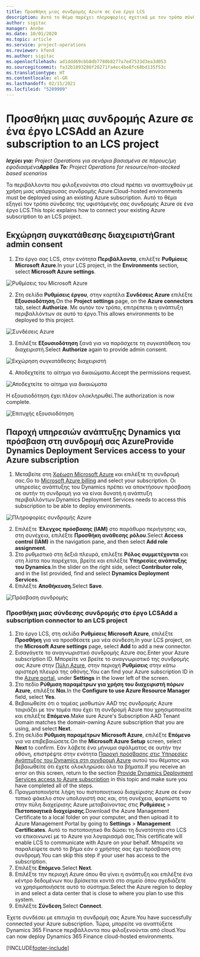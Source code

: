 ```yaml
---
title: Προσθήκη μιας συνδρομής Azure σε ένα έργο LCS
description: Αυτό το θέμα παρέχει πληροφορίες σχετικά με τον τρόπο σύνδεσης της συνδρομής σας Azure σε ένα έργο LCS.
author: sigitac
manager: Annbe
ms.date: 10/01/2020
ms.topic: article
ms.service: project-operations
ms.reviewer: kfend
ms.author: sigitac
ms.openlocfilehash: ad1ddd69cbb8db7780b8277a7ed7533d3ea3d053
ms.sourcegitcommit: fa32b1893286f20271fa4ec4be8fc68bd135f53c
ms.translationtype: HT
ms.contentlocale: el-GR
ms.lasthandoff: 02/15/2021
ms.locfileid: "5289909"
---
```

# <a name="add-an-azure-subscription-to-an-lcs-project"></a><span data-ttu-id="ad76f-103">Προσθήκη μιας συνδρομής Azure σε ένα έργο LCS</span><span class="sxs-lookup"><span data-stu-id="ad76f-103">Add an Azure subscription to an LCS project</span></span>

<span data-ttu-id="ad76f-104">_**Ισχύει για:** Project Operations για σενάρια βασισμένα σε πόρους/μη εφοδιασμένα_</span><span class="sxs-lookup"><span data-stu-id="ad76f-104">_**Applies To:** Project Operations for resource/non-stocked based scenarios_</span></span>

<span data-ttu-id="ad76f-105">Τα περιβάλλοντα που φιλοξενούνται στο cloud πρέπει να αναπτυχθούν με χρήση μιας υπάρχουσας συνδρομής Azure.</span><span class="sxs-lookup"><span data-stu-id="ad76f-105">Cloud-hosted environments must be deployed using an existing Azure subscription.</span></span> <span data-ttu-id="ad76f-106">Αυτό το θέμα εξηγεί τον τρόπο σύνδεσης της υφιστάμενής σας συνδρομής Azure σε ένα έργο LCS.</span><span class="sxs-lookup"><span data-stu-id="ad76f-106">This topic explains how to connect your existing Azure subscription to an LCS project.</span></span> 

## <a name="grant-admin-consent"></a><span data-ttu-id="ad76f-107">Εκχώρηση συγκατάθεσης διαχειριστή</span><span class="sxs-lookup"><span data-stu-id="ad76f-107">Grant admin consent</span></span>

1. <span data-ttu-id="ad76f-108">Στο έργο σας LCS, στην ενότητα **Περιβάλλοντα**, επιλέξτε **Ρυθμίσεις Microsoft Azure**.</span><span class="sxs-lookup"><span data-stu-id="ad76f-108">In your LCS project, in the **Environments** section, select **Microsoft Azure settings**.</span></span>

![Ρυθμίσεις του Microsoft Azure](./media/1MicrosoftAzureSettings.png)

2. <span data-ttu-id="ad76f-110">Στη σελίδα **Ρυθμίσεις έργου**, στην καρτέλα **Συνδέσεις Azure** επιλέξτε **Εξουσιοδότηση**.</span><span class="sxs-lookup"><span data-stu-id="ad76f-110">On the **Project settings** page, on the **Azure connectors** tab, select **Authorize**.</span></span> <span data-ttu-id="ad76f-111">Με αυτόν τον τρόπο, επιτρέπεται η ανάπτυξη περιβαλλόντων σε αυτό το έργο.</span><span class="sxs-lookup"><span data-stu-id="ad76f-111">This allows environments to be deployed to this project.</span></span>

![Συνδέσεις Azure](./media/2AzureConnectors.png)

3. <span data-ttu-id="ad76f-113">Επιλέξτε **Εξουσιοδότηση** ξανά για να παράσχετε τη συγκατάθεση του διαχειριστή.</span><span class="sxs-lookup"><span data-stu-id="ad76f-113">Select **Authorize** again to provide admin consent.</span></span>

![Εκχώρηση συγκατάθεσης διαχειριστή](./media/3GrantAdminConsent.png)

4. <span data-ttu-id="ad76f-115">Αποδεχτείτε το αίτημα για δικαιώματα.</span><span class="sxs-lookup"><span data-stu-id="ad76f-115">Accept the permissions request.</span></span>

![Αποδεχτείτε το αίτημα για δικαιώματα](./media/4AcceptPermissionRequest.png)

<span data-ttu-id="ad76f-117">Η εξουσιοδότηση έχει πλέον ολοκληρωθεί.</span><span class="sxs-lookup"><span data-stu-id="ad76f-117">The authorization is now complete.</span></span> 

![Επιτυχής εξουσιοδότηση](./media/5AuthorizationComplete.png)

## <a name="provide-dynamics-deployment-services-access-to-your-azure-subscription"></a><a name="provide"></a><span data-ttu-id="ad76f-119">Παροχή υπηρεσιών ανάπτυξης Dynamics για πρόσβαση στη συνδρομή σας Azure</span><span class="sxs-lookup"><span data-stu-id="ad76f-119">Provide Dynamics Deployment Services access to your Azure subscription</span></span>

1. <span data-ttu-id="ad76f-120">Μεταβείτε στη [Χρέωση Microsoft Azure](https://portal.azure.com/#blade/Microsoft\_Azure\_Billing/SubscriptionsBlade) και επιλέξτε τη συνδρομή σας.</span><span class="sxs-lookup"><span data-stu-id="ad76f-120">Go to [Microsoft Azure billing](https://portal.azure.com/#blade/Microsoft\_Azure\_Billing/SubscriptionsBlade) and select your subscription.</span></span> <span data-ttu-id="ad76f-121">Οι υπηρεσίες ανάπτυξης του Dynamics πρέπει να αποκτήσουν πρόσβαση σε αυτήν τη συνδρομή για να είναι δυνατή η ανάπτυξη περιβαλλόντων.</span><span class="sxs-lookup"><span data-stu-id="ad76f-121">Dynamics Deployment Services needs to access this subscription to be able to deploy environments.</span></span>

![Πληροφορίες συνδρομής Azure](./media/6AzureSubscription.png)

2. <span data-ttu-id="ad76f-123">Επιλέξτε **Έλεγχος πρόσβασης (IAM)** στο παράθυρο περιήγησης και, στη συνέχεια, επιλέξτε **Προσθήκη ανάθεσης ρόλου**.</span><span class="sxs-lookup"><span data-stu-id="ad76f-123">Select **Access control (IAM)** in the navigation pane, and then select **Add role assignment**.</span></span>
3. <span data-ttu-id="ad76f-124">Στο ρυθμιστικό στη δεξιά πλευρά, επιλέξτε **Ρόλος συμμετέχοντα** και στη λίστα που παρέχεται, βρείτε και επιλέξτε **Υπηρεσίες ανάπτυξης του Dynamics**.</span><span class="sxs-lookup"><span data-stu-id="ad76f-124">In the slider on the right side, select **Contributor role**, and in the list provided, find and select **Dynamics Deployment Services**.</span></span> 
4. <span data-ttu-id="ad76f-125">Επιλέξτε **Αποθήκευση**.</span><span class="sxs-lookup"><span data-stu-id="ad76f-125">Select **Save**.</span></span>

![Πρόσβαση συνδρομής](./media/7SubscriptionAccess.png)

### <a name="add-a-subscription-connector-to-an-lcs-project"></a><span data-ttu-id="ad76f-127">Προσθήκη μιας σύνδεσης συνδρομής στο έργο LCS</span><span class="sxs-lookup"><span data-stu-id="ad76f-127">Add a subscription connector to an LCS project</span></span>

1. <span data-ttu-id="ad76f-128">Στο έργο LCS, στη σελίδα **Ρυθμίσεις Microsoft Azure**, επιλέξτε **Προσθήκη** για να προσθέσετε μια νέα σύνδεση.</span><span class="sxs-lookup"><span data-stu-id="ad76f-128">In your LCS project, on the **Microsoft Azure settings** page, select **Add** to add a new connector.</span></span>
2. <span data-ttu-id="ad76f-129">Εισαγάγετε το αναγνωριστικό συνδρομής Azure σας.</span><span class="sxs-lookup"><span data-stu-id="ad76f-129">Enter your Azure subscription ID.</span></span> <span data-ttu-id="ad76f-130">Μπορείτε να βρείτε το αναγνωριστικό της συνδρομής σας Azure στην [Πύλη Azure](https://ms.portal.azure.com/), στην περιοχή **Ρυθμίσεις** στην κάτω αριστερή πλευρά της οθόνης.</span><span class="sxs-lookup"><span data-stu-id="ad76f-130">You can find your Azure subscription ID in the [Azure portal](https://ms.portal.azure.com/), under  **Settings**  in the lower left of the screen.</span></span>
3. <span data-ttu-id="ad76f-131">Στο πεδίο **Ρύθμιση παραμέτρων για χρήση του διαχειριστή πόρων Azure**, επιλέξτε **Ναι**.</span><span class="sxs-lookup"><span data-stu-id="ad76f-131">In the **Configure to use Azure Resource Manager** field, select **Yes**.</span></span>
4. <span data-ttu-id="ad76f-132">Βεβαιωθείτε ότι ο τομέας μισθωτών AAD της συνδρομής Azure ταιριάζει με τον τομέα που έχει τη συνδρομή Azure που χρησιμοποιείτε και επιλέξτε **Επόμενο**.</span><span class="sxs-lookup"><span data-stu-id="ad76f-132">Make sure Azure's Subscription AAD Tenant Domain matches the domain-owning Azure subscription that you are using, and select **Next**.</span></span>
5. <span data-ttu-id="ad76f-133">Στη σελίδα **Ρύθμιση παραμέτρων Microsoft Azure**, επιλέξτε **Επόμενο** για να επιβεβαιώσετε.</span><span class="sxs-lookup"><span data-stu-id="ad76f-133">On the **Microsoft Azure Setup** screen, select **Next** to confirm.</span></span> <span data-ttu-id="ad76f-134">Εάν λάβετε ένα μήνυμα σφάλματος σε αυτήν την οθόνη, επιστρέψτε στην ενότητα [Παροχή πρόσβασης στις Υπηρεσίες Ανάπτυξης του Dynamics στη συνδρομή Azure](#provide) αυτού του θέματος και βεβαιωθείτε ότι έχετε ολοκληρώσει όλα τα βήματα.</span><span class="sxs-lookup"><span data-stu-id="ad76f-134">If you receive an error on this screen, return to the section [Provide Dynamics Deployment Services access to Azure subscription](#provide) in this topic and make sure you have completed all of the steps.</span></span>
6. <span data-ttu-id="ad76f-135">Πραγματοποιήστε λήψη του πιστοποιητικού διαχείρισης Azure σε έναν τοπικό φάκελο στον υπολογιστή σας και, στη συνέχεια, φορτώστε το στην πύλη διαχείρισης Azure μεταβαίνοντας στις **Ρυθμίσεις** > **Πιστοποιητικά διαχείρισης**.</span><span class="sxs-lookup"><span data-stu-id="ad76f-135">Download the Azure Management Certificate to a local folder on your computer, and then upload it to Azure Management Portal by going to **Settings** > **Management Certificates**.</span></span> <span data-ttu-id="ad76f-136">Αυτό το πιστοποιητικό θα δώσει τη δυνατότητα στο LCS να επικοινωνεί με το Azure για λογαριασμό σας.</span><span class="sxs-lookup"><span data-stu-id="ad76f-136">This certificate will enable LCS to communicate with Azure on your behalf.</span></span> <span data-ttu-id="ad76f-137">Μπορείτε να παραλείψετε αυτό το βήμα εάν ο χρήστης σας έχει πρόσβαση στη συνδρομή.</span><span class="sxs-lookup"><span data-stu-id="ad76f-137">You can skip this step if your user has access to the subscription.</span></span>
7. <span data-ttu-id="ad76f-138">Επιλέξτε **Επόμενο**.</span><span class="sxs-lookup"><span data-stu-id="ad76f-138">Select  **Next**.</span></span>
8. <span data-ttu-id="ad76f-139">Επιλέξτε την περιοχή Azure όπου θα γίνει η ανάπτυξη και επιλέξτε ένα κέντρο δεδομένων που βρίσκεται κοντά στο σημείο όπου σχεδιάζετε να χρησιμοποιήσετε αυτό το σύστημα.</span><span class="sxs-lookup"><span data-stu-id="ad76f-139">Select the Azure region to deploy in and select a data center that is close to where you plan to use this system.</span></span>
9.  <span data-ttu-id="ad76f-140">Επιλέξτε **Σύνδεση**.</span><span class="sxs-lookup"><span data-stu-id="ad76f-140">Select  **Connect**.</span></span>

<span data-ttu-id="ad76f-141">Έχετε συνδέσει με επιτυχία τη συνδρομή σας Azure.</span><span class="sxs-lookup"><span data-stu-id="ad76f-141">You have successfully connected your Azure subscription.</span></span> <span data-ttu-id="ad76f-142">Τώρα, μπορείτε να αναπτύξετε Dynamics 365 Finance περιβάλλοντα που φιλοξενούνται από cloud.</span><span class="sxs-lookup"><span data-stu-id="ad76f-142">You can now deploy Dynamics 365 Finance cloud-hosted environments.</span></span>




[!INCLUDE[footer-include](../includes/footer-banner.md)]